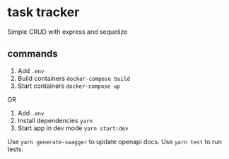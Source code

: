 # task tracker

Simple CRUD with express and sequelize

## commands

1. Add `.env`
2. Build containers `docker-compose build`
3. Start containers `docker-compose up`

OR

1. Add `.env`
2. Install dependencies `yarn`
3. Start app in dev mode `yarn start:dev`

Use `yarn generate-swagger` to update openapi docs. Use `yarn test` to run tests.
